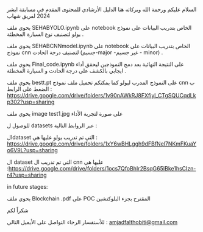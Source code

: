 السلام عليكم ورحمة الله وبركاته 
هنا الدليل الأرشادي للمحتوى المقدم في مسابقة ابشر 2024 لفريق شهاب


يحوي ملف SEHABYOLO.ipynb على notebook الخاص بتدريب البيانات على نموذج يولو لتصنيف نوع السيارة المخطئة .

يحوي ملف SEHABCNNmodel.ipynb على notebook الخاص بتدريب البيانات على نموذج cnn لتصنيف درجة الحادث (جسيم-major -غير جسيم - minor) .

يحوي ملف Final_code.ipynb على النتيجة النهائية بعد دمج النموذجين ليحقق أداء ايجابي بالكشف على درجة الحادث و السيارة المخطئة .

يحوي ملف bestt.pt على النموذج المدرب ليولو كما يمكنكم تحميل ملف نموذج cnn ب الضغط على الرابط : https://drive.google.com/drive/folders/1v90nAWkRJ8FXfiyl_CTgSQUCqdLkp302?usp=sharing


يحوي ملف image test1.jpg على صورة لتجربة الأداء

للوصول ل datasets  عبر الروابط التالية :

الdataset التي تم تدريب يولو عليها هي : https://drive.google.com/drive/folders/1xY6wBHLggh9dFBfNel7NKmFKuaYo6V9L?usp=sharing

ال dataset التي تم تدريب ال cnn  عليها هي :https://drive.google.com/drive/folders/1ocs7QfoBhIr2BsqG65IBke1hsCIzn-r4?usp=sharing



in future stages: 



يحوي ملف Blockchain .pdf على POC  المقترح بجزء البلوكتشين 

شكراً لكم 


للأستفسار الرجاء التواصل على الأيميل التالي : amjadfalthobiti@gmail.com

